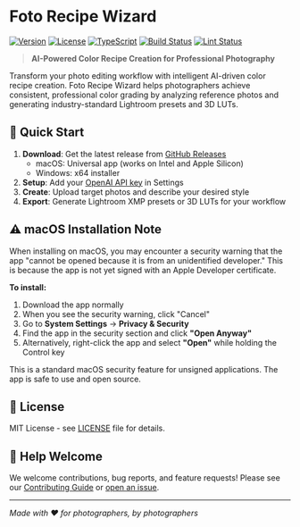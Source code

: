 # Foto Recipe Wizard

[![Version](https://img.shields.io/badge/version-2.0.0-blue.svg)](package.json)
[![License](https://img.shields.io/badge/license-MIT-green.svg)](LICENSE)
[![TypeScript](https://img.shields.io/badge/typescript-%3E%3D5.9.2-blue.svg)](package.json)
[![Build Status](https://img.shields.io/badge/build-passing-brightgreen.svg)](#)
[![Lint Status](https://img.shields.io/badge/lint-passing-brightgreen.svg)](#)

> **AI-Powered Color Recipe Creation for Professional Photography**

Transform your photo editing workflow with intelligent AI-driven color recipe creation. Foto Recipe Wizard helps photographers achieve consistent, professional color grading by analyzing reference photos and generating industry-standard Lightroom presets and 3D LUTs.

## 🚀 Quick Start

1. **Download**: Get the latest release from [GitHub Releases](https://github.com/tesenwein/fotoRecipeWizard/releases/latest)
   - macOS: Universal app (works on Intel and Apple Silicon)
   - Windows: x64 installer
2. **Setup**: Add your [OpenAI API key](https://platform.openai.com/api-keys) in Settings
3. **Create**: Upload target photos and describe your desired style
4. **Export**: Generate Lightroom XMP presets or 3D LUTs for your workflow

## ⚠️ macOS Installation Note

When installing on macOS, you may encounter a security warning that the app "cannot be opened because it is from an unidentified developer." This is because the app is not yet signed with an Apple Developer certificate.

**To install:**
1. Download the app normally
2. When you see the security warning, click "Cancel"
3. Go to **System Settings** → **Privacy & Security**
4. Find the app in the security section and click **"Open Anyway"**
5. Alternatively, right-click the app and select **"Open"** while holding the Control key

This is a standard macOS security feature for unsigned applications. The app is safe to use and open source.

## 📄 License

MIT License - see [LICENSE](LICENSE) file for details.

## 🤝 Help Welcome

We welcome contributions, bug reports, and feature requests! Please see our [Contributing Guide](CONTRIBUTING.md) or [open an issue](https://github.com/tesenwein/fotoRecipeWizard/issues).

---

*Made with ❤️ for photographers, by photographers*